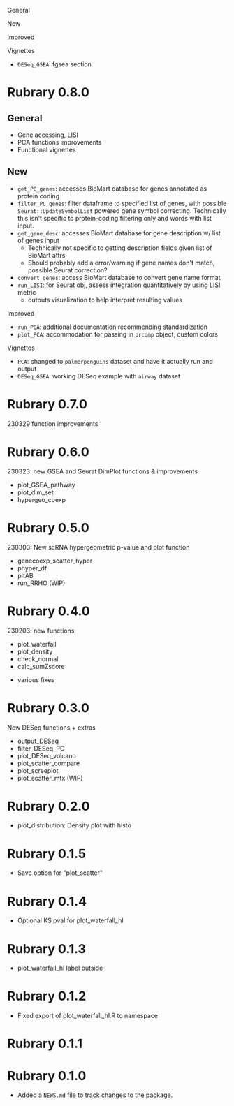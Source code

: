General

New

Improved

Vignettes
- `DESeq_GSEA`: fgsea section

# Rubrary 0.8.0

## General
- Gene accessing, LISI
- PCA functions improvements
- Functional vignettes

## New
-   `get_PC_genes`: accesses BioMart database for genes annotated as
    protein coding
-   `filter_PC_genes`: filter dataframe to specified list of genes, with
    possible `Seurat::UpdateSymbolList` powered gene symbol correcting.
    Technically this isn't specific to protein-coding filtering only and
    words with list input.
-   `get_gene_desc`: accesses BioMart database for gene description w/
    list of genes input
    -   Technically not specific to getting description fields given
        list of BioMart attrs
    -   Should probably add a error/warning if gene names don't match,
        possible Seurat correction?
- `convert_genes`: access BioMart database to convert gene name format
-   `run_LISI`: for Seurat obj, assess integration quantitatively by
    using LISI metric
    -   outputs visualization to help interpret resulting values

Improved
- `run_PCA`: additional documentation recommending standardization
- `plot_PCA`: accommodation for passing in `prcomp` object, custom colors

Vignettes
- `PCA`: changed  to `palmerpenguins` dataset and have it actually run and output
- `DESeq_GSEA`: working DESeq example with `airway` dataset

# Rubrary 0.7.0
230329 function improvements

# Rubrary 0.6.0
230323: new GSEA and Seurat DimPlot functions & improvements

* plot_GSEA_pathway
* plot_dim_set
* hypergeo_coexp

# Rubrary 0.5.0
230303: New scRNA hypergeometric p-value and plot function

* genecoexp_scatter_hyper
* phyper_df
* pltAB
* run_RRHO (WIP)

# Rubrary 0.4.0
230203: new functions

- plot_waterfall
- plot_density
- check_normal
- calc_sumZscore
+ various fixes

# Rubrary 0.3.0
New DESeq functions + extras

* output_DESeq
* filter_DESeq_PC
* plot_DESeq_volcano
* plot_scatter_compare
* plot_screeplot
* plot_scatter_mtx (WIP)
    
# Rubrary 0.2.0
* plot_distribution: Density plot with histo

# Rubrary 0.1.5
* Save option for "plot_scatter"

# Rubrary 0.1.4
* Optional KS pval for plot_waterfall_hl

# Rubrary 0.1.3
* plot_waterfall_hl label outside

# Rubrary 0.1.2
* Fixed export of plot_waterfall_hl.R to namespace

# Rubrary 0.1.1

# Rubrary 0.1.0

* Added a `NEWS.md` file to track changes to the package.
